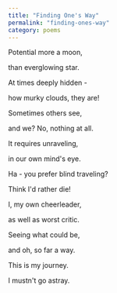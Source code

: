 ```yaml
---
title: "Finding One's Way"
permalink: "finding-ones-way"
category: poems
---
```


Potential more a moon,

than everglowing star.

At times deeply hidden -

how murky clouds, they are!

Sometimes others see,

and we? No, nothing at all.

It requires unraveling,

in our own mind's eye.

Ha - you prefer blind traveling?

Think I'd rather die!

I, my own cheerleader,

as well as worst critic.

Seeing what could be,

and oh, so far a way.

This is my journey.

I mustn't go astray.
